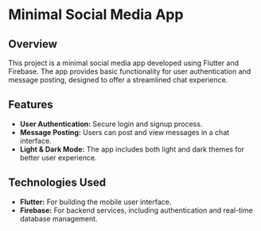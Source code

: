 # Minimal Social Media App

## Overview

This project is a minimal social media app developed using Flutter and Firebase. The app provides basic functionality for user authentication and message posting, designed to offer a streamlined chat experience.

## Features

- **User Authentication:** Secure login and signup process.
- **Message Posting:** Users can post and view messages in a chat interface.
- **Light & Dark Mode:** The app includes both light and dark themes for better user experience.

## Technologies Used

- **Flutter:** For building the mobile user interface.
- **Firebase:** For backend services, including authentication and real-time database management.


